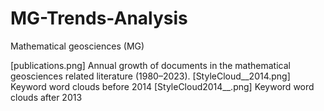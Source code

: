 # MG-Trends-Analysis
Mathematical geosciences (MG)


[publications.png] Annual growth of documents in the mathematical geosciences related literature (1980–2023).
[StyleCloud__2014.png] Keyword word clouds before 2014
[StyleCloud2014__.png] Keyword word clouds after 2013
